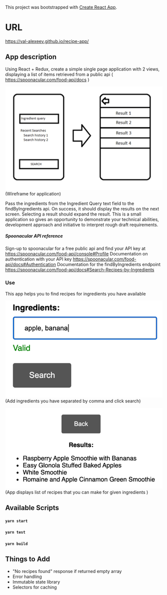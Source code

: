 This project was bootstrapped with [Create React App](https://github.com/facebook/create-react-app).

# URL

https://val-alexeev.github.io/recipe-app/

## App description

Using React + Redux, create a simple single page application with 2 views, displaying a list of items retrieved from a public api ( https://spoonacular.com/food-api/docs )

![Wireframe](src/img/wireframe.jpg)
(Wireframe for application)

Pass the ingredients from the Ingredient Query text field to the findByIngredients api. On success, it should display the results on the next screen. Selecting a result should expand the result.
This is a small application so gives an opportunity to demonstrate your technical abilities, development approach and initiative to interpret rough draft requirements.

##### Spoonacular API reference

Sign-up to spoonacular for a free public api and find your API key at https://spoonacular.com/food-api/console#Profile
Documentation on authentication with your API key https://spoonacular.com/food-api/docs#Authentication
Documentation for the findByIngredients endpoint https://spoonacular.com/food-api/docs#Search-Recipes-by-Ingredients

### Use

This app helps you to find recipes for ingredients you have available

![app-use](src/img/use.png)
(Add ingredients you have separated by comma and click search)

![app-result](src/img/result.png)
(App displays list of recipes that you can make for given ingredients )

## Available Scripts

#### `yarn start`

#### `yarn test`

#### `yarn build`

## Things to Add

- "No recipes found" response if returned empty array
- Error handling
- Immutable state library
- Selectors for caching
